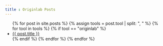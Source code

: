 ```yaml
---
title : Originlab Posts
---
```


<ul>
    {% for post in site.posts %}
		{% assign tools = post.tool  | split: ", " %}
		{% for tool in tools %}
			{% if tool == "originlab" %}
				<li>
					<a href="{{ post.url }}">{{ post.title }}
					</a>
				</li>
			{% endif %}
		{% endfor %}
    {% endfor %}
</ul>
